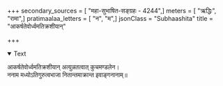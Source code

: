 +++
secondary_sources = [ "महा-सुभाषित-सङ्ग्रहः - 4244",]
meters = [ "ऋद्धिः", "रामा",]
pratimaalaa_letters = [ "न", "म",]
jsonClass = "Subhaashita"
title = "आकर्षतेवोर्ध्वमतिक्रशीयान्"

+++

<details open><summary>Text</summary>

आकर्षतेवोर्ध्वमतिक्रशीयान् अत्युन्नतत्वात् कुचमण्डलेन।  
ननाम मध्योऽतिगुरुत्वभाजा नितान्तमाक्रान्त इवाङ्गनानाम्॥
</details>
